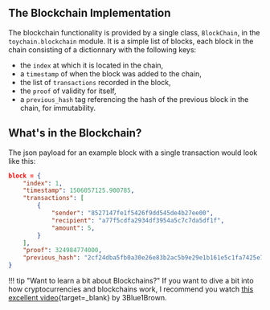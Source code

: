 ## The Blockchain Implementation

The blockchain functionality is provided by a single class, `BlockChain`, in the `toychain.blockchain` module.
It is a simple list of blocks, each block in the chain consisting of a dictionnary with the following keys:

* the `index` at which it is located in the chain,
* a `timestamp` of when the block was added to the chain,
* the list of `transactions` recorded in the block,
* the `proof` of validity for itself,
* a `previous_hash` tag referencing the hash of the previous block in the chain, for immutability.

## What's in the Blockchain?

The json payload for an example block with a single transaction would look like this:
```json
block = {
    "index": 1,
    "timestamp": 1506057125.900785,
    "transactions": [
        {
            "sender": "8527147fe1f5426f9dd545de4b27ee00",
            "recipient": "a77f5cdfa2934df3954a5c7c7da5df1f",
            "amount": 5,
        }
    ],
    "proof": 324984774000,
    "previous_hash": "2cf24dba5fb0a30e26e83b2ac5b9e29e1b161e5c1fa7425e73043362938b9824"
}
```

!!! tip "Want to learn a bit about Blockchains?"
    If you want to dive a bit into how cryptocurrencies and blockchains work,
    I recommend you watch [this excellent video][3b1b_bitcoin]{target=_blank} by 3Blue1Brown.

[3b1b_bitcoin]: https://www.youtube.com/watch?v=bBC-nXj3Ng4